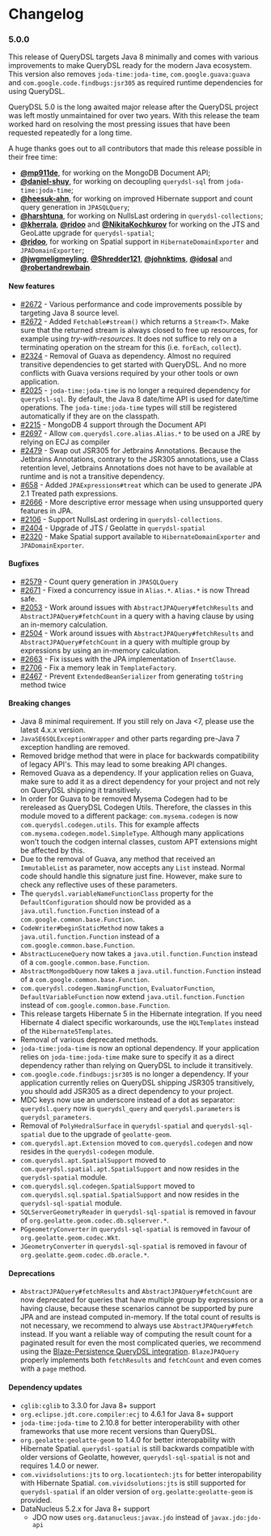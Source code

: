 # Changelog

### 5.0.0

This release of QueryDSL targets Java 8 minimally and comes with various improvements to make QueryDSL ready for the modern Java ecosystem.
This version also removes `joda-time:joda-time`, `com.google.guava:guava`  and `com.google.code.findbugs:jsr305` as required runtime dependencies for using QueryDSL.

QueryDSL 5.0 is the long awaited major release after the QueryDSL project was left mostly unmaintained for over two years.
With this release the team worked hard on resolving the most pressing issues that have been requested repeatedly for a long time.

A huge thanks goes out to all contributors that made this release possible in their free time:

* **[@mp911de](https://github.com/mp911de)**, for working on the MongoDB Document API;
* **[@daniel-shuy](https://github.com/daniel-shuy)**, for working on decoupling `querydsl-sql` from `joda-time:joda-time`;
* **[@heesuk-ahn](https://github.com/heesuk-ahn)**, for working on improved Hibernate support and count query generation in `JPASQLQuery`;
* **[@harshtuna](https://github.com/harshtuna)**, for working on NullsLast ordering in `querydsl-collections`;
* **[@kherrala](https://github.com/kherrala)**, **[@ridoo](https://github.com/ridoo)** and **[@NikitaKochkurov](https://github.com/NikitaKochkurov)** for working on the JTS and GeoLatte upgrade for `querydsl-spatial`;
* **[@ridoo](https://github.com/ridoo)**, for working on Spatial support in `HibernateDomainExporter` and `JPADomainExporter`;
* **[@jwgmeligmeyling](https://github.com/jwgmeligmeyling)**, **[@Shredder121](https://github.com/Shredder121)**, **[@johnktims](https://github.com/johnktims)**, **[@idosal](https://github.com/idosal)** and **[@robertandrewbain](https://github.com/robertandrewbain)**.

#### New features

* [#2672](https://github.com/querydsl/querydsl/pull/2672) - Various performance and code improvements possible by targeting Java 8 source level.
* [#2672](https://github.com/querydsl/querydsl/pull/2672) - Added `Fetchable#stream()` which returns a `Stream<T>`.
  Make sure that the returned stream is always closed to free up resources, for example using _try-with-resources_.
  It does not suffice to rely on a terminating operation on the stream for this (i.e. `forEach`, `collect`).
* [#2324](https://github.com/querydsl/querydsl/issues/2324) - Removal of Guava as dependency.
  Almost no required transitive dependencies to get started with QueryDSL.
  And no more conflicts with Guava versions required by your other tools or own application.
* [#2025](https://github.com/querydsl/querydsl/issues/2025) - `joda-time:joda-time` is no longer a required dependency for `querydsl-sql`.
  By default, the Java 8 date/time API is used for date/time operations.
  The `joda-time:joda-time` types will still be registered automatically if they are on the classpath.
* [#2215](https://github.com/querydsl/querydsl/issues/2215) - MongoDB 4 support through the Document API 
* [#2697](https://github.com/querydsl/querydsl/issues/2697) - Allow `com.querydsl.core.alias.Alias.*` to be used on a JRE by relying on ECJ as compiler
* [#2479](https://github.com/querydsl/querydsl/issues/2479) - Swap out JSR305 for Jetbrains Annotations.
  Because the Jetbrains Annotations, contrary to the JSR305 annotations, use a Class retention level, Jetbrains Annotations
  does not have to be available at runtime and is not a transitive dependency.
* [#658](https://github.com/querydsl/querydsl/issues/658) - Added `JPAExpressions#treat` which can be used to generate JPA 2.1 Treated path expressions.
* [#2666](https://github.com/querydsl/querydsl/issues/2666) - More descriptive error message when using unsupported query features in JPA.
* [#2106](https://github.com/querydsl/querydsl/issues/2106) - Support NullsLast ordering in `querydsl-collections`.
* [#2404](https://github.com/querydsl/querydsl/issues/2404) - Upgrade of JTS / Geolatte in `querydsl-spatial`
* [#2320](https://github.com/querydsl/querydsl/issues/2320) - Make Spatial support available to `HibernateDomainExporter` and `JPADomainExporter`. 

#### Bugfixes

* [#2579](https://github.com/querydsl/querydsl/issues/2579) - Count query generation in `JPASQLQuery`
* [#2671](https://github.com/querydsl/querydsl/issues/2671) - Fixed a concurrency issue in `Alias.*`. `Alias.*` is now Thread safe.
* [#2053](https://github.com/querydsl/querydsl/issues/2053) - Work around issues with `AbstractJPAQuery#fetchResults` and `AbstractJPAQuery#fetchCount` in a query with a having clause by using an in-memory calculation.
* [#2504](https://github.com/querydsl/querydsl/issues/2504) - Work around issues with `AbstractJPAQuery#fetchResults` and `AbstractJPAQuery#fetchCount` in a query with multiple group by expressions by using an in-memory calculation.
* [#2663](https://github.com/querydsl/querydsl/issues/2663) - Fix issues with the JPA implementation of `InsertClause`.
* [#2706](https://github.com/querydsl/querydsl/pull/2706) - Fix a memory leak in `TemplateFactory`.
* [#2467](https://github.com/querydsl/querydsl/issues/2467) - Prevent `ExtendedBeanSerializer` from generating `toString` method twice

#### Breaking changes

* Java 8 minimal requirement. If you still rely on Java <7, please use the latest 4.x.x version.
* `JavaSE6SQLExceptionWrapper` and other parts regarding pre-Java 7 exception handling are removed. 
* Removed bridge method that were in place for backwards compatibility of legacy API's. This may lead to some breaking API changes.
* Removed Guava as a dependency. If your application relies on Guava, make sure to add it as a direct dependency for your project and not rely on QueryDSL shipping it transitively.
* In order for Guava to be removed Mysema Codegen had to be rereleased as QueryDSL Codegen Utils.
  Therefore, the classes in this module moved to a different package: `com.mysema.codegen` is now `com.querydsl.codegen.utils`.
  This for example affects `com.mysema.codegen.model.SimpleType`.
  Although many applications won't touch the codgen internal classes, custom APT extensions might be affected by this.
* Due to the removal of Guava, any method that received an `ImmutableList` as parameter, now accepts any `List` instead.
  Normal code should handle this signature just fine.
  However, make sure to check any reflective uses of these parameters.
* The `querydsl.variableNameFunctionClass` property for the `DefaultConfiguration` should now be provided as a `java.util.function.Function` instead of a `com.google.common.base.Function`.
* `CodeWriter#beginStaticMethod` now takes a `java.util.function.Function` instead of a `com.google.common.base.Function`.
* `AbstractLuceneQuery` now takes a `java.util.function.Function` instead of a `com.google.common.base.Function`.
* `AbstractMongodbQuery` now takes a `java.util.function.Function` instead of a `com.google.common.base.Function`.
* `com.querydsl.codegen.NamingFunction`, `EvaluatorFunction`, `DefaultVariableFunction` now extend `java.util.function.Function` instead of `com.google.common.base.Function`.
* This release targets Hibernate 5 in the Hibernate integration. If you need Hibernate 4 dialect specific workarounds, use the `HQLTemplates` instead of the `Hibernate5Templates`.
* Removal of various deprecated methods.
* `joda-time:joda-time` is now an optional dependency. If your application relies on `joda-time:joda-time` make sure to specify it as a direct dependency rather than relying on QueryDSL to include it transitively.
* `com.google.code.findbugs:jsr305` is no longer a dependency. If your application currently relies on QueryDSL shipping JSR305 transitively, you should add JSR305 as a direct dependency to your project.
* MDC keys now use an underscore instead of a dot as separator: ` querydsl.query` now is `querydsl_query` and `querydsl.parameters` is `querydsl_parameters`.
* Removal of `PolyHedralSurface` in `querydsl-spatial` and `querydsl-sql-spatial` due to the upgrade of `geolatte-geom`.
* `com.querydsl.apt.Extension` moved to `com.querydsl.codegen` and now resides in the `querydsl-codegen` module.
* `com.querydsl.apt.SpatialSupport` moved to `com.querydsl.spatial.apt.SpatialSupport` and now resides in the `querydsl-spatial` module.
* `com.querydsl.sql.codegen.SpatialSupport` moved to `com.querydsl.sql.spatial.SpatialSupport` and now resides in the `querydsl-sql-spatial` module.
* `SQLServerGeometryReader` in `querydsl-sql-spatial` is removed in favour of `org.geolatte.geom.codec.db.sqlserver.*`.
* `PGgeometryConverter` in `querydsl-sql-spatial` is removed in favour of `org.geolatte.geom.codec.Wkt`.
* `JGeometryConverter` in `querydsl-sql-spatial` is removed in favour of `org.geolatte.geom.codec.db.oracle.*`.

#### Deprecations
* `AbstractJPAQuery#fetchResults` and `AbstractJPAQuery#fetchCount` are now deprecated for queries that have multiple group by
  expressions or a having clause, because these scenarios cannot be supported by pure JPA and are instead computed in-memory.
  If the total count of results is not necessary, we recommend to always use `AbstractJPAQuery#fetch` instead.
  If you want a reliable way of computing the result count for a paginated result for even the most complicated queries,
  we recommend using the [Blaze-Persistence QueryDSL integration](https://persistence.blazebit.com/documentation/1.5/core/manual/en_US/#querydsl-integration).
  `BlazeJPAQuery` properly implements both `fetchResults` and `fetchCount` and even comes with a `page` method.

#### Dependency updates

* `cglib:cglib` to 3.3.0 for Java 8+ support
* `org.eclipse.jdt.core.compiler:ecj` to 4.6.1 for Java 8+ support
* `joda-time:joda-time` to 2.10.8 for better interoperability with other frameworks that use more recent versions than QueryDSL.
* `org.geolatte:geolatte-geom` to 1.4.0 for better interopability with Hibernate Spatial.
  `querydsl-spatial` is still backwards compatible with older versions of Geolatte, however, `querydsl-sql-spatial` is not and requires 1.4.0 or newer.
* `com.vividsolutions:jts` to `org.locationtech:jts` for better interopability with Hibernate Spatial.
  `com.vividsolutions:jts` is still supported for `querydsl-spatial` if an older version of `org.geolatte:geolatte-geom` is provided.
* DataNucleus 5.2.x for Java 8+ support
  * JDO now uses `org.datanucleus:javax.jdo` instead of `javax.jdo:jdo-api`
